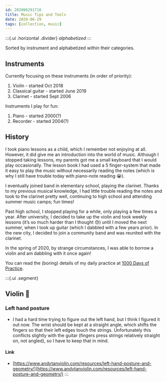 ```yaml
---
id: 202006291716
title: Music Tips and Tools
date: 2020-06-29
tags: [collection, music]
---
```

:::{.ui .horizontal .divider}
*alphabetized*
:::

Sorted by instrument and alphabetized within their categories.

## Instruments
Currently focusing on these instruments (in order of priority):
1. Violin - started Oct 2018
2. Classical guitar - started June 2019
3. Clarinet - started Sept 2006

Instruments I play for fun:
1. Piano - started 2000(?)
2. Recorder - started 2004(?)

## History
I took piano lessons as a child, which I remember not enjoying at all. However, it did give me an introduction into the world of music. Although I stopped taking lessons, my parents got me a small keyboard that I would play occasionally. The lesson book I had used a 5 finger-system that made it easy to play the music without necessarily reading the notes (which is why I still have trouble today with piano-note reading 😭). 

I eventually joined band in elementary school, playing the clarinet. Thanks to my previous musical knowledge, I had little trouble reading the notes and took to the clarinet pretty well, continuing to high school and attending summer music camps; fun times!

Past high school, I stopped playing for a while, only playing a few times a year. After university, I decided to take up the violin and took weekly lessons (it’s so much harder than I thought 😓) until I moved the next summer, when I took up guitar (which I dabbled with a few years prior). In the new city, I decided to join a community band and was reunited with the clarinet. 

In the spring of 2020, by strange circumstances, I was able to borrow a violin and am dabbling with it once again!

You can read the (boring) details of my daily practice at [1000 Days of Practice](https://www.reddit.com/r/1000daysofpractice/). 

:::{.ui .segment}
## Violin 🎻
### Left hand posture
- I had a hard time trying to figure out the left hand, but I think I figured it out now. The wrist should be kept at a straight angle, which shifts the fingers so that their left edges touch the strings. Unfortunately this conflicts slightly with the guitar (fingers press strings relatively straight on, not angled), so I have to keep that in mind.
#### Link
- [https://www.andytanviolin.com/resources/left-hand-posture-and-geometry/](https://www.andytanviolin.com/resources/left-hand-posture-and-geometry/)
:::


